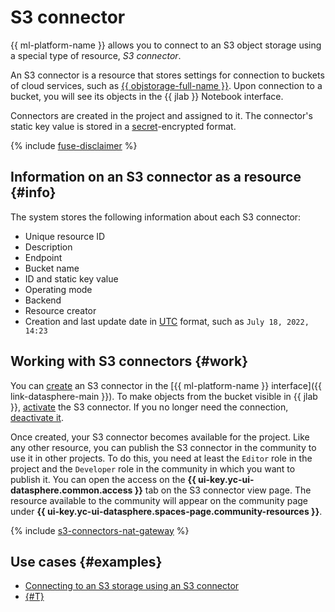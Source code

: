# S3 connector

{{ ml-platform-name }} allows you to connect to an S3 object storage using a special type of resource, _S3 connector_.

An S3 connector is a resource that stores settings for connection to buckets of cloud services, such as [{{ objstorage-full-name }}](../../storage/). Upon connection to a bucket, you will see its objects in the {{ jlab }} Notebook interface.

Connectors are created in the project and assigned to it. The connector's static key value is stored in a [secret](secrets.md)-encrypted format.

{% include [fuse-disclaimer](../../_includes/datasphere/fuse-disclaimer.md) %}

## Information on an S3 connector as a resource {#info}

The system stores the following information about each S3 connector:

* Unique resource ID
* Description
* Endpoint
* Bucket name
* ID and static key value
* Operating mode
* Backend
* Resource creator
* Creation and last update date in [UTC](https://en.wikipedia.org/wiki/Coordinated_Universal_Time) format, such as `July 18, 2022, 14:23`

## Working with S3 connectors {#work}

You can [create](../operations/data/s3-connectors.md) an S3 connector in the [{{ ml-platform-name }} interface]({{ link-datasphere-main }}). To make objects from the bucket visible in {{ jlab }}, [activate](../operations/data/s3-connectors.md#mount) the S3 connector. If you no longer need the connection, [deactivate it](../operations/data/s3-connectors.md#unmount).

Once created, your S3 connector becomes available for the project. Like any other resource, you can publish the S3 connector in the community to use it in other projects. To do this, you need at least the `Editor` role in the project and the `Developer` role in the community in which you want to publish it. You can open the access on the **{{ ui-key.yc-ui-datasphere.common.access }}** tab on the S3 connector view page. The resource available to the community will appear on the community page under **{{ ui-key.yc-ui-datasphere.spaces-page.community-resources }}**.

{% include [s3-connectors-nat-gateway](../../_includes/datasphere/s3-connectors-nat-gateway.md) %}

## Use cases {#examples}

* [Connecting to an S3 storage using an S3 connector](../operations/data/s3-connectors.md)
* [{#T}](../tutorials/s3-to-datasphere.md)
